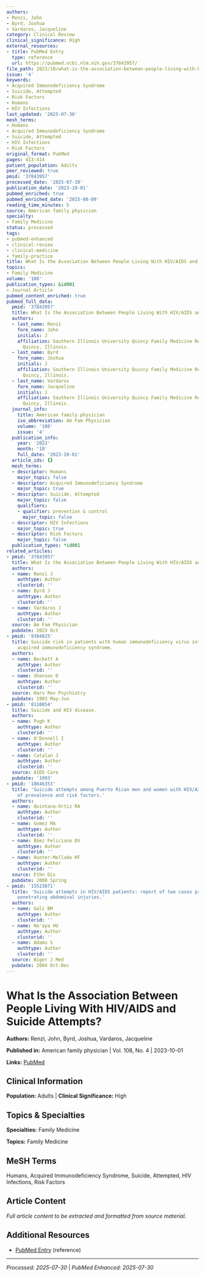 ```yaml
---
authors:
- Renzi, John
- Byrd, Joshua
- Vardaros, Jacqueline
category: Clinical Review
clinical_significance: High
external_resources:
- title: PubMed Entry
  type: reference
  url: https://pubmed.ncbi.nlm.nih.gov/37843957/
file_path: 2023/10/what-is-the-association-between-people-living-with-hiv-aids.md
issue: '4'
keywords:
- Acquired Immunodeficiency Syndrome
- Suicide, Attempted
- Risk Factors
- Humans
- HIV Infections
last_updated: '2025-07-30'
mesh_terms:
- Humans
- Acquired Immunodeficiency Syndrome
- Suicide, Attempted
- HIV Infections
- Risk Factors
original_format: PubMed
pages: 413-414
patient_population: Adults
peer_reviewed: true
pmid: '37843957'
processed_date: '2025-07-30'
publication_date: '2023-10-01'
pubmed_enriched: true
pubmed_enriched_date: '2025-08-09'
reading_time_minutes: 5
source: American family physician
specialty:
- Family Medicine
status: processed
tags:
- pubmed-enhanced
- clinical-review
- clinical-medicine
- family-practice
title: What Is the Association Between People Living With HIV/AIDS and Suicide Attempts?
topics:
- Family Medicine
volume: '108'
publication_types: &id001
- Journal Article
pubmed_content_enriched: true
pubmed_full_data:
  pmid: '37843957'
  title: What Is the Association Between People Living With HIV/AIDS and Suicide Attempts?
  authors:
  - last_name: Renzi
    fore_name: John
    initials: J
    affiliation: Southern Illinois University Quincy Family Medicine Residency Program,
      Quincy, Illinois.
  - last_name: Byrd
    fore_name: Joshua
    initials: J
    affiliation: Southern Illinois University Quincy Family Medicine Residency Program,
      Quincy, Illinois.
  - last_name: Vardaros
    fore_name: Jacqueline
    initials: J
    affiliation: Southern Illinois University Quincy Family Medicine Residency Program,
      Quincy, Illinois.
  journal_info:
    title: American family physician
    iso_abbreviation: Am Fam Physician
    volume: '108'
    issue: '4'
  publication_info:
    year: '2023'
    month: '10'
    full_date: '2023-10-01'
  article_ids: {}
  mesh_terms:
  - descriptor: Humans
    major_topic: false
  - descriptor: Acquired Immunodeficiency Syndrome
    major_topic: true
  - descriptor: Suicide, Attempted
    major_topic: false
    qualifiers:
    - qualifier: prevention & control
      major_topic: false
  - descriptor: HIV Infections
    major_topic: true
  - descriptor: Risk Factors
    major_topic: false
  publication_types: *id001
related_articles:
- pmid: '37843957'
  title: What Is the Association Between People Living With HIV/AIDS and Suicide Attempts?
  authors:
  - name: Renzi J
    authtype: Author
    clusterid: ''
  - name: Byrd J
    authtype: Author
    clusterid: ''
  - name: Vardaros J
    authtype: Author
    clusterid: ''
  source: Am Fam Physician
  pubdate: 2023 Oct
- pmid: '9384825'
  title: Suicide risk in patients with human immunodeficiency virus infection and
    acquired immunodeficiency syndrome.
  authors:
  - name: Beckett A
    authtype: Author
    clusterid: ''
  - name: Shenson D
    authtype: Author
    clusterid: ''
  source: Harv Rev Psychiatry
  pubdate: 1993 May-Jun
- pmid: '8110854'
  title: Suicide and HIV disease.
  authors:
  - name: Pugh K
    authtype: Author
    clusterid: ''
  - name: O'Donnell I
    authtype: Author
    clusterid: ''
  - name: Catalan J
    authtype: Author
    clusterid: ''
  source: AIDS Care
  pubdate: '1993'
- pmid: '18646353'
  title: 'Suicide attempts among Puerto Rican men and women with HIV/AIDS: a study
    of prevalence and risk factors.'
  authors:
  - name: Quintana-Ortiz RA
    authtype: Author
    clusterid: ''
  - name: Gomez MA
    authtype: Author
    clusterid: ''
  - name: Báez Feliciano DV
    authtype: Author
    clusterid: ''
  - name: Hunter-Mellado RF
    authtype: Author
    clusterid: ''
  source: Ethn Dis
  pubdate: 2008 Spring
- pmid: '15523871'
  title: 'Suicide attempts in HIV/AIDS patients: report of two cases presenting with
    penetrating abdominal injuries.'
  authors:
  - name: Gali BM
    authtype: Author
    clusterid: ''
  - name: Na'aya HU
    authtype: Author
    clusterid: ''
  - name: Adamu S
    authtype: Author
    clusterid: ''
  source: Niger J Med
  pubdate: 2004 Oct-Dec
---
```


# What Is the Association Between People Living With HIV/AIDS and Suicide Attempts?

**Authors:** Renzi, John, Byrd, Joshua, Vardaros, Jacqueline

**Published in:** American family physician | Vol. 108, No. 4 | 2023-10-01

**Links:** [PubMed](https://pubmed.ncbi.nlm.nih.gov/37843957/)

## Clinical Information

**Population:** Adults | **Clinical Significance:** High

## Topics & Specialties

**Specialties:** Family Medicine

**Topics:** Family Medicine

## MeSH Terms

Humans, Acquired Immunodeficiency Syndrome, Suicide, Attempted, HIV Infections, Risk Factors

## Article Content

*Full article content to be extracted and formatted from source material.*

## Additional Resources

- [PubMed Entry](https://pubmed.ncbi.nlm.nih.gov/37843957/) (reference)

---

*Processed: 2025-07-30* | *PubMed Enhanced: 2025-07-30*
